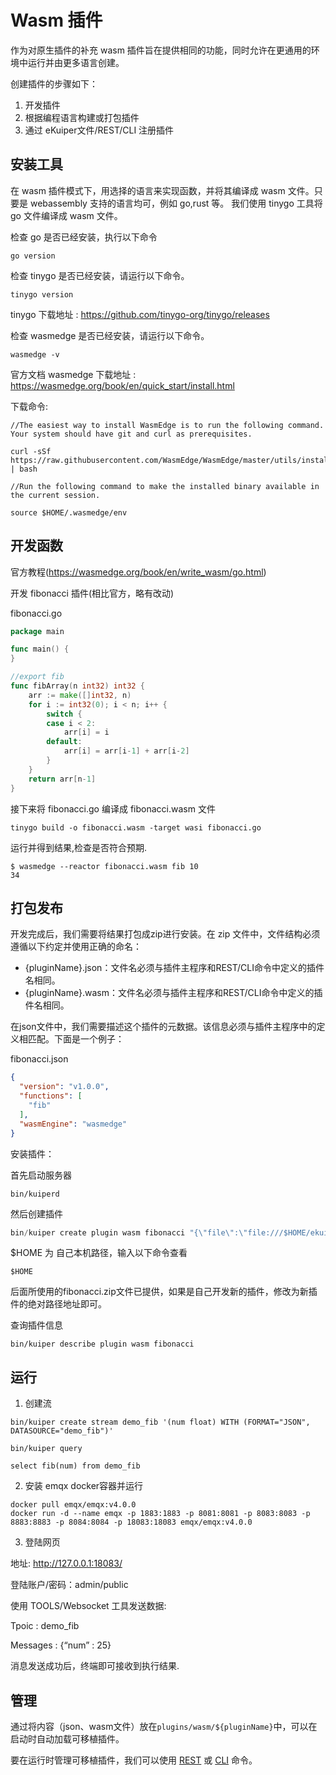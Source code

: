 # Wasm 插件

作为对原生插件的补充  wasm 插件旨在提供相同的功能，同时允许在更通用的环境中运行并由更多语言创建。

创建插件的步骤如下：

1. 开发插件
2. 根据编程语言构建或打包插件
3. 通过 eKuiper文件/REST/CLI 注册插件

## 安装工具

在 wasm 插件模式下，用选择的语言来实现函数，并将其编译成 wasm 文件。只要是 webassembly 支持的语言均可，例如 go,rust 等。
我们使用 tinygo 工具将 go 文件编译成 wasm 文件。 

检查 go 是否已经安装，执行以下命令
```shell
go version
```
检查 tinygo 是否已经安装，请运行以下命令。
```shell
tinygo version
```
tinygo 下载地址 : https://github.com/tinygo-org/tinygo/releases

检查 wasmedge 是否已经安装，请运行以下命令。
```shell
wasmedge -v
```
官方文档 wasmedge 下载地址 : https://wasmedge.org/book/en/quick_start/install.html

下载命令:
```shell
//The easiest way to install WasmEdge is to run the following command. Your system should have git and curl as prerequisites.

curl -sSf https://raw.githubusercontent.com/WasmEdge/WasmEdge/master/utils/install.sh | bash

//Run the following command to make the installed binary available in the current session.

source $HOME/.wasmedge/env
```

## 开发函数
官方教程(https://wasmedge.org/book/en/write_wasm/go.html)

开发 fibonacci 插件(相比官方，略有改动)

fibonacci.go
```go
package main

func main() {
}

//export fib
func fibArray(n int32) int32 {
	arr := make([]int32, n)
	for i := int32(0); i < n; i++ {
		switch {
		case i < 2:
			arr[i] = i
		default:
			arr[i] = arr[i-1] + arr[i-2]
		}
	}
	return arr[n-1]
}
```
接下来将 fibonacci.go 编译成 fibonacci.wasm 文件
```shell
tinygo build -o fibonacci.wasm -target wasi fibonacci.go
```
运行并得到结果,检查是否符合预期.
```shell
$ wasmedge --reactor fibonacci.wasm fib 10
34
```

## 打包发布

开发完成后，我们需要将结果打包成zip进行安装。在 zip 文件中，文件结构必须遵循以下约定并使用正确的命名：

- {pluginName}.json：文件名必须与插件主程序和REST/CLI命令中定义的插件名相同。
- {pluginName}.wasm：文件名必须与插件主程序和REST/CLI命令中定义的插件名相同。

在json文件中，我们需要描述这个插件的元数据。该信息必须与插件主程序中的定义相匹配。下面是一个例子：

fibonacci.json
```json
{
  "version": "v1.0.0",
  "functions": [
    "fib"
  ],
  "wasmEngine": "wasmedge"
}
```
安装插件：

首先启动服务器
```shell
bin/kuiperd
```
然后创建插件
```go
bin/kuiper create plugin wasm fibonacci "{\"file\":\"file:///$HOME/ekuiper/internal/plugin/testzips/wasm/fibonacci.zip\"}"
```
$HOME 为 自己本机路径，输入以下命令查看
```shell
$HOME
```
后面所使用的fibonacci.zip文件已提供，如果是自己开发新的插件，修改为新插件的绝对路径地址即可。

查询插件信息
```shell
bin/kuiper describe plugin wasm fibonacci
```
## 运行
1. 创建流
```shell
bin/kuiper create stream demo_fib '(num float) WITH (FORMAT="JSON", DATASOURCE="demo_fib")'

bin/kuiper query

select fib(num) from demo_fib
```
2. 安装 emqx docker容器并运行
```shell
docker pull emqx/emqx:v4.0.0
docker run -d --name emqx -p 1883:1883 -p 8081:8081 -p 8083:8083 -p 8883:8883 -p 8084:8084 -p 18083:18083 emqx/emqx:v4.0.0
```
3. 登陆网页 

地址: http://127.0.0.1:18083/

登陆账户/密码：admin/public

使用 TOOLS/Websocket 工具发送数据:

Tpoic    : demo_fib 

Messages : {“num” : 25}

消息发送成功后，终端即可接收到执行结果.

## 管理

通过将内容（json、wasm文件）放在`plugins/wasm/${pluginName}`中，可以在启动时自动加载可移植插件。

要在运行时管理可移植插件，我们可以使用 [REST](https://github.com/lf-edge/ekuiper/blob/master/docs/zh_CN/operation/restapi/plugins.md) 或 [CLI](https://github.com/lf-edge/ekuiper/blob/master/docs/zh_CN/operation/cli/plugins.md) 命令。
